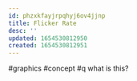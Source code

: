 ```yaml
---
id: phzxkfayjrpqhyj6ov4jjnp
title: Flicker Rate
desc: ''
updated: 1654530812950
created: 1654530812951
---
```

#graphics #concept
#q what is this?
